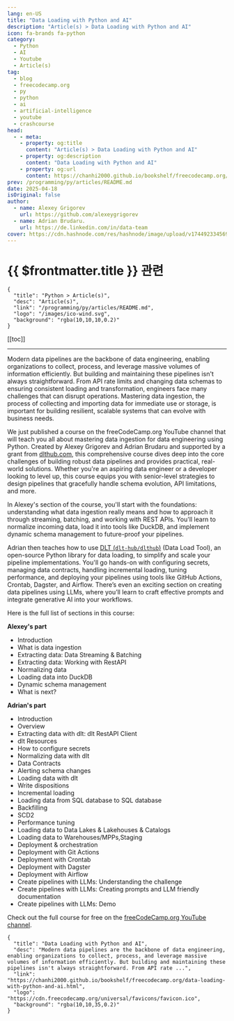 ```yaml
---
lang: en-US
title: "Data Loading with Python and AI"
description: "Article(s) > Data Loading with Python and AI"
icon: fa-brands fa-python
category:
  - Python
  - AI
  - Youtube
  - Article(s)
tag:
  - blog
  - freecodecamp.org
  - py
  - python
  - ai
  - artificial-intelligence
  - youtube
  - crashcourse
head:
  - - meta:
    - property: og:title
      content: "Article(s) > Data Loading with Python and AI"
    - property: og:description
      content: "Data Loading with Python and AI"
    - property: og:url
      content: https://chanhi2000.github.io/bookshelf/freecodecamp.org/data-loading-with-python-and-ai.html
prev: /programming/py/articles/README.md
date: 2025-04-18
isOriginal: false
author:
  - name: Alexey Grigorev
    url: https://github.com/alexeygrigorev
  - name: Adrian Brudaru.
    url: https://de.linkedin.com/in/data-team
cover: https://cdn.hashnode.com/res/hashnode/image/upload/v1744923345695/c75fb9d7-4552-439a-9550-9c2d63be940d.png
---
```


# {{ $frontmatter.title }} 관련

```component VPCard
{
  "title": "Python > Article(s)",
  "desc": "Article(s)",
  "link": "/programming/py/articles/README.md",
  "logo": "/images/ico-wind.svg",
  "background": "rgba(10,10,10,0.2)"
}
```

[[toc]]

---

<SiteInfo
  name="Data Loading with Python and AI"
  desc="Modern data pipelines are the backbone of data engineering, enabling organizations to collect, process, and leverage massive volumes of information efficiently. But building and maintaining these pipelines isn't always straightforward. From API rate ..."
  url="https://freecodecamp.org/news/data-loading-with-python-and-ai"
  logo="https://cdn.freecodecamp.org/universal/favicons/favicon.ico"
  preview="https://cdn.hashnode.com/res/hashnode/image/upload/v1744923345695/c75fb9d7-4552-439a-9550-9c2d63be940d.png"/>

Modern data pipelines are the backbone of data engineering, enabling organizations to collect, process, and leverage massive volumes of information efficiently. But building and maintaining these pipelines isn't always straightforward. From API rate limits and changing data schemas to ensuring consistent loading and transformation, engineers face many challenges that can disrupt operations. Mastering data ingestion, the process of collecting and importing data for immediate use or storage, is important for building resilient, scalable systems that can evolve with business needs.

We just published a course on the freeCodeCamp.org YouTube channel that will teach you all about mastering data ingestion for data engineering using Python. Created by Alexey Grigorev and Adrian Brudaru and supported by a grant from [<VPIcon icon="fas fa-globe"/>dlthub.com](https://dlthub.com/), this comprehensive course dives deep into the core challenges of building robust data pipelines and provides practical, real-world solutions. Whether you're an aspiring data engineer or a developer looking to level up, this course equips you with senior-level strategies to design pipelines that gracefully handle schema evolution, API limitations, and more.

In Alexey's section of the course, you'll start with the foundations: understanding what data ingestion really means and how to approach it through streaming, batching, and working with REST APIs. You'll learn to normalize incoming data, load it into tools like DuckDB, and implement dynamic schema management to future-proof your pipelines.

Adrian then teaches how to use [DLT (<VPIcon icon="iconfont icon-github"/>`dlt-hub/dlthub`)](https://github.com/dlt-hub/dlthub) (Data Load Tool), an open-source Python library for data loading, to simplify and scale your pipeline implementations. You'll go hands-on with configuring secrets, managing data contracts, handling incremental loading, tuning performance, and deploying your pipelines using tools like GitHub Actions, Crontab, Dagster, and Airflow. There’s even an exciting section on creating data pipelines using LLMs, where you’ll learn to craft effective prompts and integrate generative AI into your workflows.

Here is the full list of sections in this course:

**Alexey's part**

- Introduction
- What is data ingestion
- Extracting data: Data Streaming & Batching
- Extracting data: Working with RestAPI
- Normalizing data
- Loading data into DuckDB
- Dynamic schema management
- What is next?

**Adrian's part**

- Introduction
- Overview
- Extracting data with dlt: dlt RestAPI Client
- dlt Resources
- How to configure secrets
- Normalizing data with dlt
- Data Contracts
- Alerting schema changes
- Loading data with dlt
- Write dispositions
- Incremental loading
- Loading data from SQL database to SQL database
- Backfilling
- SCD2
- Performance tuning
- Loading data to Data Lakes & Lakehouses & Catalogs
- Loading data to Warehouses/MPPs,Staging
- Deployment & orchestration
- Deployment with Git Actions
- Deployment with Crontab
- Deployment with Dagster
- Deployment with Airflow
- Create pipelines with LLMs: Understanding the challenge
- Create pipelines with LLMs: Creating prompts and LLM friendly documentation
- Create pipelines with LLMs: Demo

Check out the full course for free on the [<VPIcon icon="fa-brands fa-youtube"/>freeCodeCamp.org YouTube channel](https://youtu.be/T23Bs75F7ZQ).

<VidStack src="youtube/T23Bs75F7ZQ" />

<!-- TODO: add ARTICLE CARD -->
```component VPCard
{
  "title": "Data Loading with Python and AI",
  "desc": "Modern data pipelines are the backbone of data engineering, enabling organizations to collect, process, and leverage massive volumes of information efficiently. But building and maintaining these pipelines isn't always straightforward. From API rate ...",
  "link": "https://chanhi2000.github.io/bookshelf/freecodecamp.org/data-loading-with-python-and-ai.html",
  "logo": "https://cdn.freecodecamp.org/universal/favicons/favicon.ico",
  "background": "rgba(10,10,35,0.2)"
}
```
